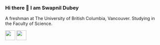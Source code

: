 ### Hi there 👋 I am Swapnil Dubey

A freshman at The University of British Columbia, Vancouver. Studying in the Faculty of Science.


<p align="left"><a href="https://www.linkedin.com/in/swapnil-dubey-215912237/" target="_blank" rel="noreferrer"><img src="https://raw.githubusercontent.com/danielcranney/readme-generator/main/public/icons/socials/linkedin.svg" width="32" height="32" /></a> <a href="https://www.twitter.com/swapnil_dub" target="_blank" rel="noreferrer"><img src="https://raw.githubusercontent.com/danielcranney/readme-generator/main/public/icons/socials/twitter.svg" width="32" height="32" /></a></p>
